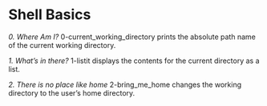 # Shell Basics

*0. Where Am I?*
0-current_working_directory prints the absolute path name of the current working directory.

*1. What’s in there?*
1-listit displays the contents for the current directory as a list.

*2. There is no place like home*
2-bring_me_home changes the working directory to the user’s home directory.
